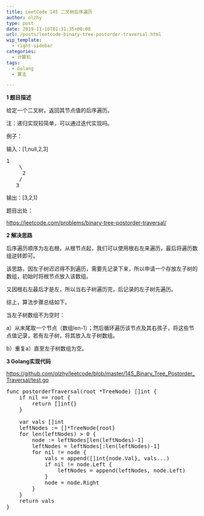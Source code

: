 ```yaml
---
title: LeetCode 145 二叉树后序遍历
author: olzhy
type: post
date: 2019-11-16T01:31:35+00:00
url: /posts/leetcode-binary-tree-postorder-traversal.html
wip_template:
  - right-sidebar
categories:
  - 计算机
tags:
  - Golang
  - 算法

---
```

**1 题目描述**
  
给定一个二叉树，返回其节点值的后序遍历。

注：递归实现较简单，可以通过迭代实现吗。

例子：
  
输入：[1,null,2,3]

<pre>1
    \
     2
    /
   3
</pre>

输出：[3,2,1]

题目出处：
  
<a href="https://leetcode.com/problems/binary-tree-postorder-traversal/" target="_blank" rel="noopener">https://leetcode.com/problems/binary-tree-postorder-traversal/</a>

**2 解决思路**
  
后序遍历顺序为左右根，从根节点起，我们可以使用根右左来遍历，最后将遍历数组逆转即可。
  
该思路，因左子树迟迟得不到遍历，需要先记录下来，所以申请一个存放左子树的数组，初始时将根节点放入该数组。
  
又因根右左最后才是左，所以当右子树遍历完，后记录的左子树先遍历。
  
综上，算法步骤总结如下。
  
当左子树数组不为空时：
  
a）从末尾取一个节点（数组len-1）；然后循环遍历该节点及其右孩子，将这些节点值记录，若有左子树，将其放入左子树数组。
  
b）重复a）直至左子树数组为空。

**3 Golang实现代码**
  
<a href="https://github.com/olzhy/leetcode/blob/master/145_Binary_Tree_Postorder_Traversal/test.go" target="_blank" rel="noopener">https://github.com/olzhy/leetcode/blob/master/145_Binary_Tree_Postorder_Traversal/test.go</a>

<pre>func postorderTraversal(root *TreeNode) []int {
	if nil == root {
		return []int{}
	}

	var vals []int
	leftNodes := []*TreeNode{root}
	for len(leftNodes) > 0 {
		node := leftNodes[len(leftNodes)-1]
		leftNodes = leftNodes[:len(leftNodes)-1]
		for nil != node {
			vals = append([]int{node.Val}, vals...)
			if nil != node.Left {
				leftNodes = append(leftNodes, node.Left)
			}
			node = node.Right
		}
	}
	return vals
}
</pre>